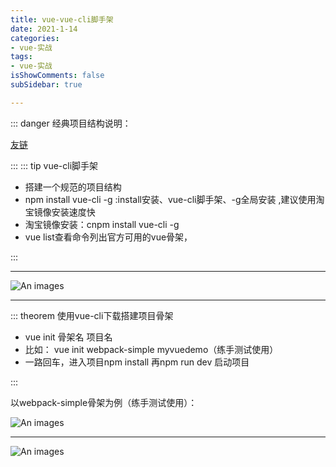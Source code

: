 ```yaml
---
title: vue-vue-cli脚手架
date: 2021-1-14
categories:
- vue-实战
tags:
- vue-实战
isShowComments: false
subSidebar: true

---
```


::: danger 经典项目结构说明：

[友链](https://www.cnblogs.com/goloving/p/8693189.html)

:::
::: tip  vue-cli脚手架

- 搭建一个规范的项目结构
- npm install vue-cli -g :install安装、vue-cli脚手架、-g全局安装 ,建议使用淘宝镜像安装速度快
- 淘宝镜像安装：cnpm install vue-cli -g 
- vue list查看命令列出官方可用的vue骨架，

:::

---

![An images](/images/124.png) 

---

:::  theorem    使用vue-cli下载搭建项目骨架

- vue init  骨架名  项目名
- 比如： vue init  webpack-simple myvuedemo（练手测试使用）
- 一路回车，进入项目npm install   再npm  run  dev 启动项目

:::

以webpack-simple骨架为例（练手测试使用）：

![An images](/images/125.png) 

---

![An images](/images/136.png) 